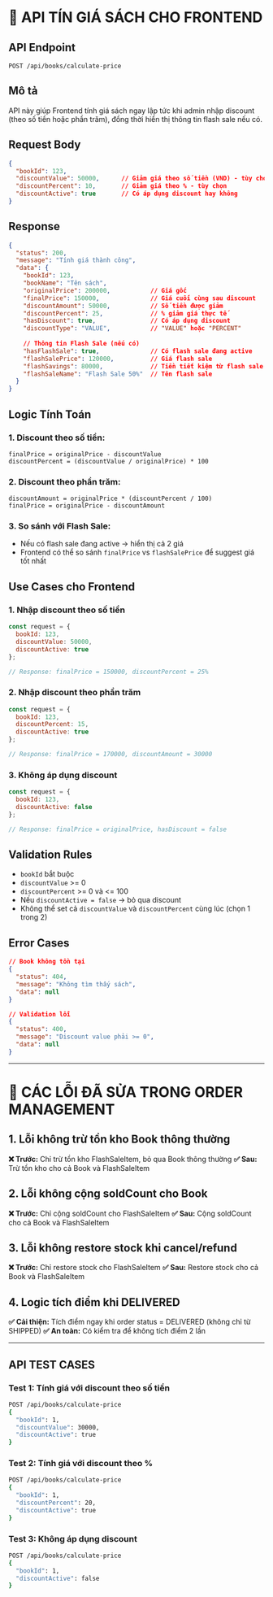 # 🔧 API TÍN GIÁ SÁCH CHO FRONTEND

## **API Endpoint**
```
POST /api/books/calculate-price
```

## **Mô tả**
API này giúp Frontend tính giá sách ngay lập tức khi admin nhập discount (theo số tiền hoặc phần trăm), đồng thời hiển thị thông tin flash sale nếu có.

## **Request Body**
```json
{
  "bookId": 123,
  "discountValue": 50000,      // Giảm giá theo số tiền (VND) - tùy chọn
  "discountPercent": 10,       // Giảm giá theo % - tùy chọn  
  "discountActive": true       // Có áp dụng discount hay không
}
```

## **Response**
```json
{
  "status": 200,
  "message": "Tính giá thành công",
  "data": {
    "bookId": 123,
    "bookName": "Tên sách",
    "originalPrice": 200000,           // Giá gốc
    "finalPrice": 150000,              // Giá cuối cùng sau discount
    "discountAmount": 50000,           // Số tiền được giảm
    "discountPercent": 25,             // % giảm giá thực tế
    "hasDiscount": true,               // Có áp dụng discount
    "discountType": "VALUE",           // "VALUE" hoặc "PERCENT"
    
    // Thông tin Flash Sale (nếu có)
    "hasFlashSale": true,              // Có flash sale đang active
    "flashSalePrice": 120000,          // Giá flash sale
    "flashSavings": 80000,             // Tiền tiết kiệm từ flash sale
    "flashSaleName": "Flash Sale 50%"  // Tên flash sale
  }
}
```

## **Logic Tính Toán**

### **1. Discount theo số tiền:**
```
finalPrice = originalPrice - discountValue
discountPercent = (discountValue / originalPrice) * 100
```

### **2. Discount theo phần trăm:**
```
discountAmount = originalPrice * (discountPercent / 100)
finalPrice = originalPrice - discountAmount
```

### **3. So sánh với Flash Sale:**
- Nếu có flash sale đang active → hiển thị cả 2 giá
- Frontend có thể so sánh `finalPrice` vs `flashSalePrice` để suggest giá tốt nhất

## **Use Cases cho Frontend**

### **1. Nhập discount theo số tiền**
```javascript
const request = {
  bookId: 123,
  discountValue: 50000,
  discountActive: true
};

// Response: finalPrice = 150000, discountPercent = 25%
```

### **2. Nhập discount theo phần trăm**
```javascript
const request = {
  bookId: 123,
  discountPercent: 15,
  discountActive: true
};

// Response: finalPrice = 170000, discountAmount = 30000
```

### **3. Không áp dụng discount**
```javascript
const request = {
  bookId: 123,
  discountActive: false
};

// Response: finalPrice = originalPrice, hasDiscount = false
```

## **Validation Rules**
- `bookId` bắt buộc
- `discountValue` >= 0
- `discountPercent` >= 0 và <= 100
- Nếu `discountActive = false` → bỏ qua discount
- Không thể set cả `discountValue` và `discountPercent` cùng lúc (chọn 1 trong 2)

## **Error Cases**
```json
// Book không tồn tại
{
  "status": 404,
  "message": "Không tìm thấy sách",
  "data": null
}

// Validation lỗi
{
  "status": 400,
  "message": "Discount value phải >= 0",
  "data": null
}
```

---

# 🚨 CÁC LỖI ĐÃ SỬA TRONG ORDER MANAGEMENT

## **1. Lỗi không trừ tồn kho Book thông thường**
**❌ Trước:** Chỉ trừ tồn kho FlashSaleItem, bỏ qua Book thông thường
**✅ Sau:** Trừ tồn kho cho cả Book và FlashSaleItem

## **2. Lỗi không cộng soldCount cho Book**
**❌ Trước:** Chỉ cộng soldCount cho FlashSaleItem
**✅ Sau:** Cộng soldCount cho cả Book và FlashSaleItem

## **3. Lỗi không restore stock khi cancel/refund**
**❌ Trước:** Chỉ restore stock cho FlashSaleItem
**✅ Sau:** Restore stock cho cả Book và FlashSaleItem

## **4. Logic tích điểm khi DELIVERED**
**✅ Cải thiện:** Tích điểm ngay khi order status = DELIVERED (không chỉ từ SHIPPED)
**✅ An toàn:** Có kiểm tra để không tích điểm 2 lần

---

## **API TEST CASES**

### **Test 1: Tính giá với discount theo số tiền**
```bash
POST /api/books/calculate-price
{
  "bookId": 1,
  "discountValue": 30000,
  "discountActive": true
}
```

### **Test 2: Tính giá với discount theo %**
```bash
POST /api/books/calculate-price
{
  "bookId": 1,
  "discountPercent": 20,
  "discountActive": true
}
```

### **Test 3: Không áp dụng discount**
```bash
POST /api/books/calculate-price
{
  "bookId": 1,
  "discountActive": false
}
```
